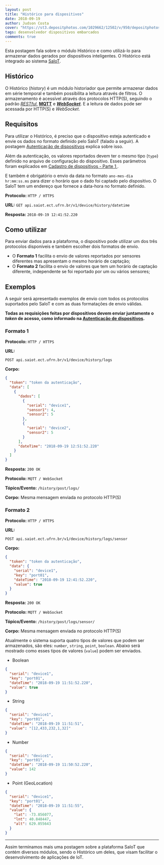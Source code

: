```yaml
---
layout: post
title: "Histórico para dispositivos"
date: 2018-09-19
author: Judson Costa
cover: "https://st3.depositphotos.com/1029662/12502/v/950/depositphotos_125021734-stock-illustration-businessman-climbing-up-on-a.jpg"
tags: desenvolvedor dispositivos embarcados
comments: true
---
```


Esta postagem fala sobre o módulo Histórico e como utilizá-lo para armazenar dados gerados por dispositivos inteligentes. O Histórico está integrado ao sistema [SaIoT](https://saiot.ect.ufrn.br).

## Histórico

O Histórico (_history_) é um módulo historiador que permite armazenar dados em série temporal e também possibilita a leitura através de filtros. O armazenamento é acessível através dos protocolos HTTP(S), seguindo o padrão [_RESTful_](https://becode.com.br/o-que-e-api-rest-e-restful/), [**MQTT**](https://www.ibm.com/developerworks/br/library/iot-mqtt-why-good-for-iot/index.html) e [**_WebSocket_**](https://developer.mozilla.org/pt-BR/docs/WebSockets). E a leitura de dados pode ser acessada por HTTP(S) e _WebSocket_.

## Requisitos

Para utilizar o Histórico, é preciso que o dispositivo esteja autenticado e envie os dados no formato definido pelo SaIoT (falado a seguir). A postagem [Autenticação de dispositivos](/blog/2018/09/15/autenticacao-dispositivo.html) explica sobre isso.

Além da autenticação, os valores reportados devem ter o mesmo tipo (`type`) definido no arquivo de configuração do dispositivo. Esses parâmetros foram explicados em [Cadastro de dispositivos - Parte 1
](/blog/2018/09/16/cadastro-dispositivo-parte-1.html).

E também é obrigatório o envio da data no formato `ano-mes-dia hr:mm:ss.ms` para dizer o horário que o dado foi captado pelo dispositivo. O SaIoT tem um endereço que fornece a data-hora no formato definido.

**Protocolo:** `HTTP / HTTPS`

**URL:** `GET api.saiot.ect.ufrn.br/v1/device/history/datetime`

**Resposta:** `2018-09-19 12:41:52.220`

## Como utilizar

Para enviar dados para a plataforma, o dispositivo pode utilizar um dos três protocolos disponíveis e também escolher dois formatos de envio.

- O **Formato 1** facilita o envio de valores reportados por sensores diferentes mas apresentam o mesmo horário de captação;
- O **Formato 2** facilita o envio de valores que tem um horário de captação diferente, independente se foi reportado por um ou vários sensores;

## Exemplos

A seguir será apresentado exemplos de envio com todos os protocolos suportados pelo SaIoT e com as duas formatações de envio válidas.

**Todas as requisições feitas por dispositivos devem enviar juntamente o *token* de acesso, como informado na [Autenticação de dispositivos](/blog/2018/09/15/autenticacao-dispositivo.html).**

### Formato 1

**Protocolo:** `HTTP / HTTPS`

**URL:** 

`POST api.saiot.ect.ufrn.br/v1/device/history/logs`

**Corpo:**

```json
{
  "token": "token da autenticação",
  "data": [
    {
      "dados": [
        {
          "serial": "device1",
          "sensor1": 4,
          "sensor2": 5
        },
        {
          "serial": "device2",
          "sensor2": 5
        }
      ],
      "dateTime": "2018-09-19 12:51:52.220"
    }
  ]
}
```

**Resposta:** `200 OK`

**Protocolo:** `MQTT / WebSocket`

**Tópico/Evento:** `/history/post/logs/`

**Corpo:** Mesma mensagem enviada no protocolo HTTP(S)

### Formato 2

**Protocolo:** `HTTP / HTTPS`

**URL:**

`POST api.saiot.ect.ufrn.br/v1/device/history/logs/sensor`

**Corpo:**

```json
{
  "token": "token da autenticação",
  "data": {
    "serial": "device1",
    "key": "port01",
    "dateTime": "2018-09-19 12:41:52.220",
    "value": true
  }
}
```

**Resposta:** `200 OK`

**Protocolo:** `MQTT / WebSocket`

**Tópico/Evento:** `/history/post/logs/sensor/`

**Corpo:** Mesma mensagem enviada no protocolo HTTP(S)

Atualmente o sistema suporta quatro tipos de valores que podem ser armazenados, são eles: `number`, `string`, `point`, `boolean`. Abaixo será mostrado como esses tipos de valores (`value`) podem ser enviados.

- Boolean

```json
{
  "serial": "device1",
  "key": "port01",
  "dateTime": "2018-09-19 11:51:52.220",
  "value": true
}
```

- String

```json
{
  "serial": "device1",
  "key": "port01",
  "dateTime": "2018-09-19 11:51:51",
  "value": "[12,433,232,1,32]"
}
```

- Number

```json
{
  "serial": "device1",
  "key": "port01",
  "dateTime": "2018-09-19 11:50:52.220",
  "value": 142
}
```

- Point (GeoLocation)

```json
{
  "serial": "device1",
  "key": "port01",
  "dateTime": "2018-09-19 11:51:55",
  "value": {
    "lat": -73.856077,
    "lnt": 40.848447,
    "alt": 629.055643
  }
}

```

<hr>

Assim terminamos mais uma postagem sobre a plataforma SaIoT que contém diversos módulos, sendo o Histórico um deles, que visam facilitar o desenvolvimento de aplicações de IoT.
